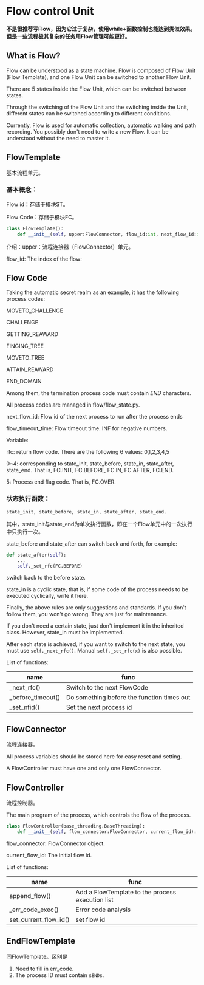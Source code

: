# Flow control Unit

**不是很推荐写Flow，因为它过于复杂，使用while+函数控制也能达到类似效果。但是一些流程极其复杂的任务用Flow管理可能更好。**

## What is Flow?

Flow can be understood as a state machine. Flow is composed of Flow Unit (Flow Template), and one Flow Unit can be switched to another Flow Unit.

There are 5 states inside the Flow Unit, which can be switched between states.

Through the switching of the Flow Unit and the switching inside the Unit, different states can be switched according to different conditions.

Currently, Flow is used for automatic collection, automatic walking and path recording. You possibly don't need to write a new Flow. It can be understood without the need to master it.

## FlowTemplate

基本流程单元。

### 基本概念：

Flow id：存储于模块ST。

Flow Code：存储于模块FC。

```python
class FlowTemplate():
    def __init__(self, upper:FlowConnector, flow_id:int, next_flow_id:int, flow_timeout_time:float = -1):
```

介绍：upper：流程连接器（FlowConnector）单元。

flow_id: The index of the flow:

## Flow Code

Taking the automatic secret realm as an example, it has the following process codes:

MOVETO_CHALLENGE

CHALLENGE

GETTING_REAWARD

FINGING_TREE

MOVETO_TREE

ATTAIN_REAWARD

END_DOMAIN

Among them, the termination process code must contain $END$ characters.

All process codes are managed in flow/flow_state.py.

next_flow_id: Flow id of the next process to run after the process ends

flow_timeout_time: Flow timeout time. INF for negative numbers.

Variable:

rfc: return flow code. There are the following 6 values: 0,1,2,3,4,5

0~4: corresponding to state_init, state_before, state_in, state_after, state_end. That is, FC.INIT, FC.BEFORE, FC.IN, FC.AFTER, FC.END.

5: Process end flag code. That is, FC.OVER.

### 状态执行函数：

`state_init, state_before, state_in, state_after, state_end.`

其中，state_init与state_end为单次执行函数，即在一个Flow单元中的一次执行中只执行一次。

state_before and state_after can switch back and forth, for example:

```python
def state_after(self):
    ...
    self._set_rfc(FC.BEFORE)
```

switch back to the before state.

state_in is a cyclic state, that is, if some code of the process needs to be executed cyclically, write it here.

Finally, the above rules are only suggestions and standards. If you don’t follow them, you won’t go wrong. They are just for maintenance.

If you don't need a certain state, just don't implement it in the inherited class. However, state_in must be implemented.

After each state is achieved, if you want to switch to the next state, you must use `self._next_rfc()`. Manual `self._set_rfc(x)` is also possible.

List of functions:

| name               | func                                       |
| ------------------ | ------------------------------------------ |
| \_next_rfc()       | Switch to the next FlowCode                |
| \_before_timeout() | Do something before the function times out |
| \_set_nfid()       | Set the next process id                    |

## FlowConnector

流程连接器。

All process variables should be stored here for easy reset and setting.

A FlowController must have one and only one FlowConnector.

## FlowController

流程控制器。

The main program of the process, which controls the flow of the process.

```python
class FlowController(base_threading.BaseThreading):
    def __init__(self, flow_connector:FlowConnector, current_flow_id):
```

flow_connector: FlowConnector object.

current_flow_id: The initial flow id.

List of functions:

| name                  | func                                             |
| --------------------- | ------------------------------------------------ |
| append_flow()         | Add a FlowTemplate to the process execution list |
| \_err_code_exec()     | Error code analysis                              |
| set_current_flow_id() | set flow id                                      |

## EndFlowTemplate

同FlowTemplate。区别是

1. Need to fill in err_code.
2. The process ID must contain `$END$`.
